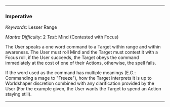 ___

### Imperative

*Keywords*: Lesser Range

*Mantra Difficulty*: 2
*Test*: Mind (Contested with Focus)

The User speaks a one word command to a Target within range and within awareness. The User must roll Mind and the Target must contest it with a Focus roll, if the User succeeds, the Target obeys the command immediately at the cost of one of their Actions, otherwise, the spell fails.

If the word used as the command has multiple meanings (E.G.: Commanding a mage to "Freeze"), how the Target interprets it is up to Worldshaper discretion combined with any clarification provided by the User (For the example given, the User wants the Target to spend an Action staying still).

___